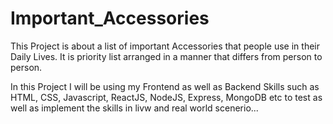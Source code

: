 # Important_Accessories
This Project is about a list of important Accessories that people use in their Daily Lives. It is priority list arranged in a manner that differs from person to person.


In this Project I will be using my Frontend as well as Backend Skills such as HTML, CSS, Javascript, ReactJS, NodeJS, Express, MongoDB etc to test as well as implement the skills in livw and real world scenerio...